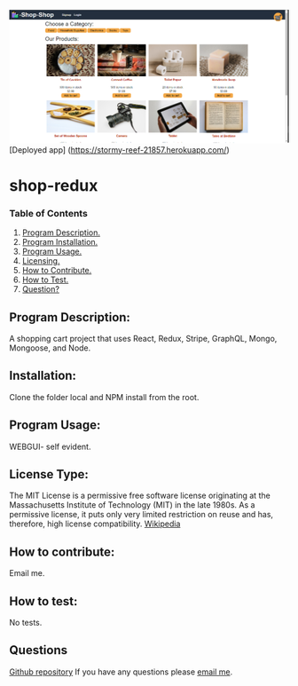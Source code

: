 
  ![Image of app](https://github.com/terrylthompsonintx/shop-redux/blob/master/sc.png)
  [Deployed app] (https://stormy-reef-21857.herokuapp.com/)
  # shop-redux
  ### Table of Contents
  1. [Program Description.](#program-description)
  2. [Program Installation.](#installation)
  3. [Program Usage.](#program-usage)
  4. [Licensing.](#license-type)
  5. [How to Contribute.](#how-to-contribute)
  6. [How to Test.](#how-to-test)
  7. [Question?](#questions)
  
  ## Program Description:
  A shopping cart project that uses React, Redux, Stripe, GraphQL, Mongo, Mongoose, and Node. 
  
  ## Installation:
  Clone the folder local and NPM install from the root. 
  
  ## Program Usage:
  WEBGUI- self evident.
  
  ## License Type: 
  The MIT License is a permissive free software license originating at the Massachusetts Institute of Technology (MIT) in the late 1980s. As a permissive license, it puts only very limited restriction on reuse and has, therefore, high license compatibility.
  [Wikipedia](https://en.wikipedia.org/wiki/MIT_License)
  
  ## How to contribute:
  Email me. 
  
  ## How to test:
  No tests.
  
  ## Questions
  [Github repository](https://github.com/terrylthompsonintx)
  If you have any questions please [email me](mailto:terrylthompsonintx@gmail.com). 
     
  